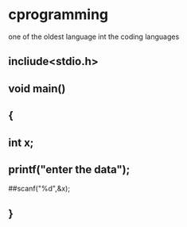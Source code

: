 # cprogramming
one of the oldest language int the coding languages
## incliude<stdio.h>
## void main()
## {
## int x;
## printf("enter the data");
##scanf("%d",&x);
## }
